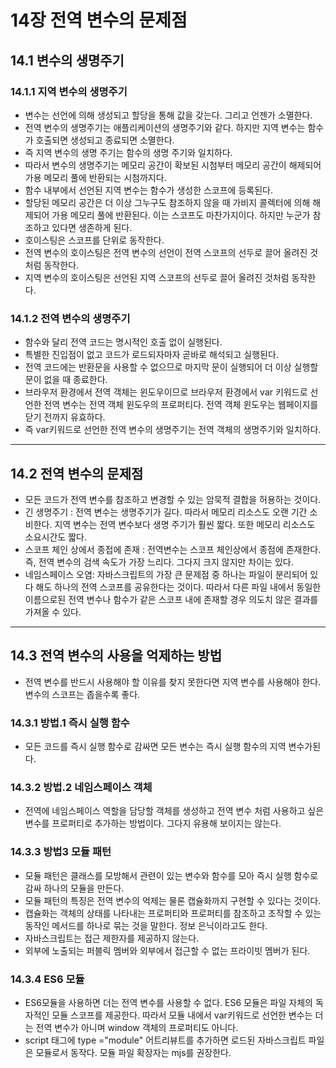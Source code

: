 # 14장 전역 변수의 문제점

## 14.1 변수의 생명주기

### 14.1.1 지역 변수의 생명주기

- 변수는 선언에 의해 생성되고 할당을 통해 값을 갖는다. 그리고 언젠가 소멸한다.
- 전역 변수의 생명주기는 애플리케이션의 생명주기와 같다. 하지만 지역 변수는 함수가 호출되면 생성되고 종료되면 소멸한다.
- 즉 지역 변수의 생명 주기는 함수의 생명 주기와 일치하다.
- 따라서 변수의 생명주기는 메모리 공간이 확보된 시첨부터 메모리 공간이 해제되어 가용 메모리 풀에 반환되는 시첨까지다.
- 함수 내부에서 선언된 지역 변수는 함수가 생성한 스코프에 등록된다.
- 할당된 메모리 공간은 더 이상 그누구도 참조하지 않을 때 가비지 콜렉터에 의해 해제되어 가용 메모리 풀에 반환된다. 이는 스코프도 마찬가지이다. 하지만 누군가 참조하고 있다면 생존하게 된다.
- 호이스팅은 스코프를 단위로 동작한다.
- 전역 변수의 호이스팅은 전역 변수의 선언이 전역 스코프의 선두로 끌어 올려진 것처럼 동작한다.
- 지역 변수의 호이스팅은 선언된 지역 스코프의 선두로 끌어 올려진 것처럼 동작한다.

### 14.1.2 전역 변수의 생명주기

- 함수와 달리 전역 코드는 명시적인 호출 없이 실행된다.
- 특별한 진입점이 없고 코드가 로드되자마자 곧바로 해석되고 실행된다.
- 전역 코드에는 반환문을 사용할 수 없으므로 마지막 문이 실행되어 더 이상 실행할 문이 없을 때 종료한다.
- 브라우저 환경에서 전역 객체는 윈도우이므로 브라우저 환경에서 var 키워드로 선언한 전역 변수는 전역 객체 윈도우의 프로퍼티다. 전역 객체 윈도우는 웹페이지를 닫기 전까지 유효하다.
- 즉 var키워드로 선언한 전역 변수의 생명주기는 전역 객체의 생명주기와 일치하다.

<!-- Line -->

---

## 14.2 전역 변수의 문제점

- 모든 코드가 전역 변수를 참조하고 변경할 수 있는 암묵적 결합을 허용하는 것이다.
- 긴 생명주기 : 전역 변수는 생명주기가 길다. 따라서 메모리 리소스도 오랜 기간 소비한다. 지역 변수는 전역 변수보다 생명 주기가 훨씬 짧다. 또한 메모리 리소스도 소요시간도 짧다.
- 스코프 체인 상에서 종접에 존재 : 전역변수는 스코프 체인상에서 종점에 존재한다. 즉, 전역 변수의 검색 속도가 가장 느리다. 그다지 크지 않지만 차이는 있다.
- 네임스페이스 오염: 자바스크립트의 가장 큰 문제점 중 하나는 파일이 분리되어 있다 해도 하나의 전역 스코프를 공유한다는 것이다. 따라서 다른 파일 내에서 동일한 이름으로된 전역 변수나 함수가 같은 스코프 내에 존재할 경우 의도치 않은 결과를 가져올 수 있다.


<!-- Line -->

---

## 14.3 전역 변수의 사용을 억제하는 방법

- 전역 변수를 반드시 사용해야 할 이유를 찾지 못한다면 지역 변수를 사용해야 한다. 변수의 스코프는 좁을수록 좋다.

### 14.3.1 방법.1 즉시 실행 함수

- 모든 코드를 즉시 실행 함수로 감싸면 모든 변수는 즉시 실행 함수의 지역 변수가된다.

### 14.3.2 방법.2 네임스페이스 객체

- 전역에 네임스페이스 역할을 담당할 객체를 생성하고 전역 변수 처럼 사용하고 싶은 변수를 프로퍼티로 추가하는 방법이다. 그다지 유용해 보이지는 않는다.

### 14.3.3 방법3 모듈 패턴

- 모듈 패턴은 클래스를 모방해서 관련이 있는 변수와 함수를 모아 즉시 실행 함수로 감싸 하나의 모듈을 만든다.
- 모듈 패턴의 특징은 전역 변수의 억제는 물론 캡슐화까지 구현할 수 있다는 것이다.
- 캡슐화는 객체의 상태를 나타내는 프로퍼티와 프로퍼티를 참조하고 조작할 수 있는 동작인 메서드를 하나로 묶는 것을 말한다. 정보 은닉이라고도 한다.
- 자바스크립트는 접근 제한자를 제공하지 않는다.
- 외부에 노출되는 퍼블릭 멤버와 외부에서 접근할 수 없는 프라이빗 멤버가 된다.

### 14.3.4 ES6 모듈

- ES6모듈을 사용하면 더는 전역 변수를 사용할 수 없다. ES6 모듈은 파일 자체의 독자적인 모듈 스코프를 제공한다. 따라서 모듈 내에서 var키워드로 선언한 변수는 더는 전역 변수가 아니며 window 객체의 프로퍼티도 아니다.
- script 태그에 type ="module" 어트리뷰트를 추가하면 로드된 자바스크립트 파일은 모듈로서 동작다. 모듈 파일 확장자는 mjs를 권장한다.


